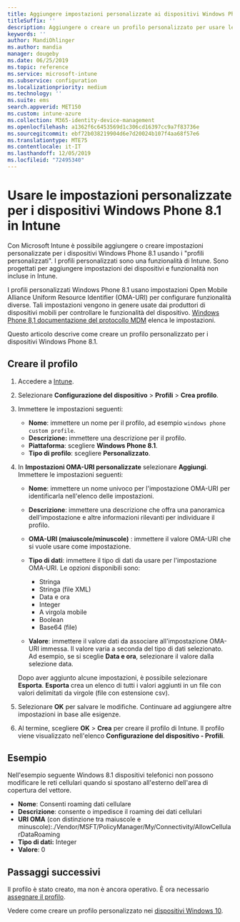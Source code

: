 ```yaml
---
title: Aggiungere impostazioni personalizzate ai dispositivi Windows Phone 8.1 in Microsoft Intune - Azure | Microsoft Docs
titleSuffix: ''
description: Aggiungere o creare un profilo personalizzato per usare le impostazioni OMA-URI per i dispositivi che eseguono Windows Phone 8.1 in Microsoft Intune.
keywords: ''
author: MandiOhlinger
ms.author: mandia
manager: dougeby
ms.date: 06/25/2019
ms.topic: reference
ms.service: microsoft-intune
ms.subservice: configuration
ms.localizationpriority: medium
ms.technology: ''
ms.suite: ems
search.appverid: MET150
ms.custom: intune-azure
ms.collection: M365-identity-device-management
ms.openlocfilehash: a1362f6c6453569d1c306cd16397cc9a7f83736e
ms.sourcegitcommit: ebf72b038219904d6e7d20024b107f4aa68f57e6
ms.translationtype: MTE75
ms.contentlocale: it-IT
ms.lasthandoff: 12/05/2019
ms.locfileid: "72495340"
---
```

# <a name="use-custom-settings-for-windows-phone-81-devices-in-intune"></a>Usare le impostazioni personalizzate per i dispositivi Windows Phone 8.1 in Intune

Con Microsoft Intune è possibile aggiungere o creare impostazioni personalizzate per i dispositivi Windows Phone 8.1 usando i "profili personalizzati". I profili personalizzati sono una funzionalità di Intune. Sono progettati per aggiungere impostazioni dei dispositivi e funzionalità non incluse in Intune.

I profili personalizzati Windows Phone 8.1 usano impostazioni Open Mobile Alliance Uniform Resource Identifier (OMA-URI) per configurare funzionalità diverse. Tali impostazioni vengono in genere usate dai produttori di dispositivi mobili per controllare le funzionalità del dispositivo. [Windows Phone 8,1 documentazione del protocollo MDM](https://docs.microsoft.com/previous-versions/windows/it-pro/windows-phone/dn499787(v=technet.10)) elenca le impostazioni.

Questo articolo descrive come creare un profilo personalizzato per i dispositivi Windows Phone 8.1. 

## <a name="create-the-profile"></a>Creare il profilo

1. Accedere a [Intune](https://go.microsoft.com/fwlink/?linkid=2090973).
2. Selezionare **Configurazione del dispositivo** > **Profili** > **Crea profilo**.
3. Immettere le impostazioni seguenti:

    - **Nome**: immettere un nome per il profilo, ad esempio `windows phone custom profile`.
    - **Descrizione:** immettere una descrizione per il profilo.
    - **Piattaforma**: scegliere **Windows Phone 8.1**.
    - **Tipo di profilo**: scegliere **Personalizzato**.

4. In **Impostazioni OMA-URI personalizzate** selezionare **Aggiungi**. Immettere le impostazioni seguenti:

    - **Nome**: immettere un nome univoco per l'impostazione OMA-URI per identificarla nell'elenco delle impostazioni.
    - **Descrizione**: immettere una descrizione che offra una panoramica dell'impostazione e altre informazioni rilevanti per individuare il profilo.
    - **OMA-URI (maiuscole/minuscole)** : immettere il valore OMA-URI che si vuole usare come impostazione.
    - **Tipo di dati**: immettere il tipo di dati da usare per l'impostazione OMA-URI. Le opzioni disponibili sono:

        - Stringa
        - Stringa (file XML)
        - Data e ora
        - Integer
        - A virgola mobile
        - Boolean
        - Base64 (file)

    - **Valore**: immettere il valore dati da associare all'impostazione OMA-URI immessa. Il valore varia a seconda del tipo di dati selezionato. Ad esempio, se si sceglie **Data e ora**, selezionare il valore dalla selezione data.

    Dopo aver aggiunto alcune impostazioni, è possibile selezionare **Esporta**. **Esporta** crea un elenco di tutti i valori aggiunti in un file con valori delimitati da virgole (file con estensione csv).

5. Selezionare **OK** per salvare le modifiche. Continuare ad aggiungere altre impostazioni in base alle esigenze.
6. Al termine, scegliere **OK** > **Crea** per creare il profilo di Intune. Il profilo viene visualizzato nell'elenco **Configurazione del dispositivo - Profili**.

## <a name="example"></a>Esempio

Nell'esempio seguente Windows 8.1 dispositivi telefonici non possono modificare le reti cellulari quando si spostano all'esterno dell'area di copertura del vettore.

- **Nome**: Consenti roaming dati cellulare
- **Descrizione**: consente o impedisce il roaming dei dati cellulari
- **URI OMA** (con distinzione tra maiuscole e minuscole):./Vendor/MSFT/PolicyManager/My/Connectivity/AllowCellularDataRoaming
- **Tipo di dati:** Integer
- **Valore**: 0

## <a name="next-steps"></a>Passaggi successivi

Il profilo è stato creato, ma non è ancora operativo. È ora necessario [assegnare il profilo](device-profile-assign.md).

Vedere come creare un profilo personalizzato nei [dispositivi Windows 10](../custom-settings-windows-10.md).
